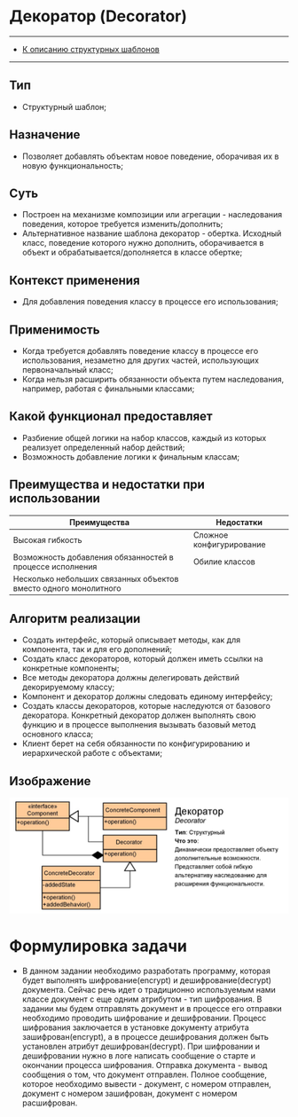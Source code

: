 # Декоратор (Decorator)

****
* [К описанию структурных шаблонов](../README.md)
****

## Тип
* Структурный шаблон;

## Назначение
* Позволяет добавлять объектам новое поведение,
  оборачивая их в новую функциональность;

## Суть
* Построен на механизме композиции или агрегации - наследования поведения, которое требуется
  изменить/дополнить;
* Альтернативное название шаблона декоратор - обертка. Исходный класс, поведение
  которого нужно дополнить, оборачивается в объект и обрабатывается/дополняется в классе обертке;

## Контекст применения
* Для добавления поведения классу в процессе его использования;

## Применимость
* Когда требуется добавлять поведение классу в процессе его использования,
  незаметно для других частей, использующих первоначальный класс;
* Когда нельзя расширить обязанности объекта путем наследования, например, работая с финальными классами;

## Какой функционал предоставляет
* Разбиение общей логики на набор классов, каждый из которых реализует определенный набор действий;
* Возможность добавление логики к финальным классам;

## Преимущества и недостатки при использовании
| Преимущества                                                     | Недостатки               |
|------------------------------------------------------------------|--------------------------|
| Высокая гибкость                                                 | Сложное конфигурирование |
| Возможность добавления обязанностей в процессе исполнения        | Обилие классов           |
| Несколько небольших связанных объектов вместо одного монолитного |                          |

## Алгоритм реализации
* Создать интерфейс, который описывает методы, как для компонента, так и для его дополнений;
* Создать класс декораторов, который должен иметь ссылки на конкретные компоненты;
* Все методы декоратора должны делегировать действий декорируемому классу;
* Компонент и декоратор должны следовать единому интерфейсу;
* Создать классы декораторов, которые наследуются от базового декоратора. Конкретный декоратор должен выполнять свою
  функцию и в процессе выполнения вызывать базовый метод основного класса;
* Клиент берет на себя обязанности по конфигурированию и иерархической работе с объектами;

## Изображение
![Схема шаблона](decorator.jpg)

# Формулировка задачи
* В данном задании необходимо разработать программу, которая будет выполнять шифрование(encrypt) 
и дешифрование(decrypt) документа. Сейчас речь идет о традиционно используемым нами классе документ 
с еще одним атрибутом - тип шифрования. В задании мы будем отправлять документ и в процессе его отправки 
необходимо проводить шифрование и дешифровании. Процесс шифрования заключается в установке документу 
атрибута зашифрован(encrypt), а в процессе дешифрования должен быть установлен атрибут дешифрован(decrypt).
При шифровании и дешифровании нужно в логе написать сообщение о старте и окончании процесса шифрования. 
Отправка документа - вывод сообщения о том, что документ отправлен. Полное сообщение, которое необходимо 
вывести - документ, с номером отправлен, документ с номером зашифрован, документ с номером расшифрован.